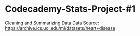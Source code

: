 # Codecademy-Stats-Project-#1
Cleaning and Summarizing Data
Data Source: https://archive.ics.uci.edu/ml/datasets/heart+disease
